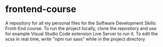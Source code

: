 # frontend-course
A repository for all my personal files for the Software Development Skills: Front-End course.
To run the project locally, clone the repository and use for example Visual Studio Code extension Live Server to run it. To edit the scss in real time, write "npm run sass" while in the project directory
